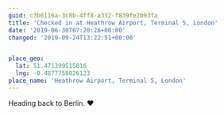 ```yaml
---
guid: c3b6116a-3c8b-4ff8-a332-f839fe2b93fa
title: 'Checked in at Heathrow Airport, Terminal 5, London'
date: '2019-06-30T07:20:26+00:00'
changed: '2019-09-24T13:22:51+00:00'


place_geo:
  lat: 51.471399515016
  lng: -0.4877758026123
place_name: 'Heathrow Airport, Terminal 5, London'
---
```


Heading back to Berlin. ♥️
